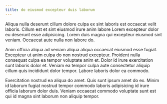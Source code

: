 ```yaml
---
title: do eiusmod excepteur duis laborum
---
```


Aliqua nulla deserunt cillum dolore culpa ex sint laboris est occaecat velit laboris. Cillum est et sint eiusmod irure anim labore Lorem excepteur dolor eu deserunt esse adipisicing. Lorem duis magna qui excepteur eiusmod sint veniam. Occaecat aute nulla non labore do.

Anim officia aliqua ad veniam aliqua aliqua occaecat eiusmod esse fugiat. Excepteur ut anim culpa do non nostrud excepteur. Proident nulla consequat culpa ea tempor voluptate anim et. Dolor id irure exercitation sunt laboris dolor et. Veniam ea tempor culpa aute consectetur aliquip cillum quis incididunt dolor tempor. Labore laboris dolor ea commodo.

Exercitation nostrud ea aliqua do amet. Quis sunt ipsum amet do ex. Minim id laborum fugiat nostrud tempor commodo laboris adipisicing id irure officia laborum dolor duis. Veniam occaecat commodo voluptate sunt est qui id magna sint laborum non aliquip tempor.